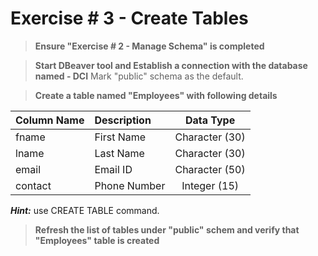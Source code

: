 # Exercise # 3 - Create Tables

> **Ensure "Exercise # 2 - Manage Schema" is completed**

> **Start DBeaver tool and Establish a connection with the database named - DCI**
Mark "public" schema as the default.

> **Create a table named "Employees" with following details**
 
 | Column Name | Description | Data Type |
 |:--- | :--- | :---: |
 |fname|First Name|Character (30)|
 |lname|Last Name|Character (30)|
 |email|Email ID|Character (50)|
 |contact|Phone Number|Integer (15)|

***Hint:*** use CREATE TABLE command.

> **Refresh the list of tables under "public" schem and verify that "Employees" table is created**
